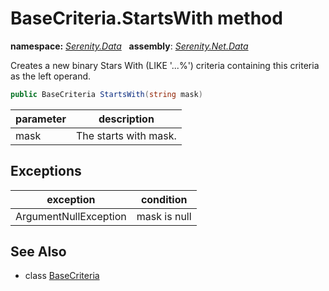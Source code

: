 # BaseCriteria.StartsWith method
**namespace:** *[Serenity.Data](../../README.md#serenity.data-namespace)*   **assembly**: *[Serenity.Net.Data](../../README.md)*

Creates a new binary Stars With (LIKE '...%') criteria containing this criteria as the left operand.

```csharp
public BaseCriteria StartsWith(string mask)
```

| parameter | description |
| --- | --- |
| mask | The starts with mask. |

## Exceptions

| exception | condition |
| --- | --- |
| ArgumentNullException | mask is null |

## See Also

* class [BaseCriteria](../BaseCriteria.md)